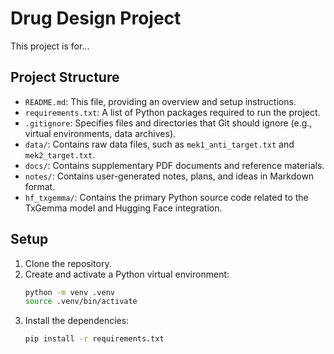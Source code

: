 # Drug Design Project

This project is for...

## Project Structure

- `README.md`: This file, providing an overview and setup instructions.
- `requirements.txt`: A list of Python packages required to run the project.
- `.gitignore`: Specifies files and directories that Git should ignore (e.g., virtual environments, data archives).
- `data/`: Contains raw data files, such as `mek1_anti_target.txt` and `mek2_target.txt`.
- `docs/`: Contains supplementary PDF documents and reference materials.
- `notes/`: Contains user-generated notes, plans, and ideas in Markdown format.
- `hf_txgemma/`: Contains the primary Python source code related to the TxGemma model and Hugging Face integration.

## Setup

1. Clone the repository.
2. Create and activate a Python virtual environment:
   ```bash
   python -m venv .venv
   source .venv/bin/activate
   ```
3. Install the dependencies:
   ```bash
   pip install -r requirements.txt
   ```
